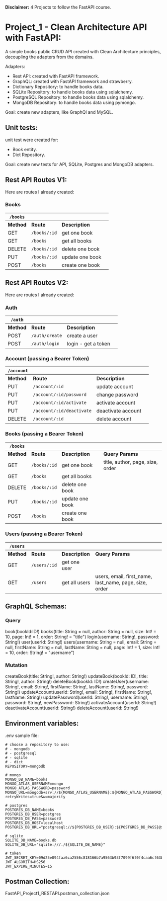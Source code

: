 **Disclaimer:** 4 Projects to follow the FastAPI course.


# Project_1 - Clean Architecture API with FastAPI:

A simple books public CRUD API created with Clean Architecture principles, decoupling the adapters from the domains.

Adapters:
- Rest API: created with FastAPI framework.
- GraphQL: created with FastAPI framework and strawberry.
- Dictionary Repository: to handle books data.
- SQLite Repository: to handle books data using sqlalchemy.
- PostgreSQL Repository: to handle books data using sqlalchemy.
- MongoDB Repository: to handle books data using pymongo.

Goal: create new adapters, like GraphQl and MySQL.

## Unit tests:

unit test were created for:
- Book entity.
- Dict Repository.

Goal: create new tests for API, SQLite, Postgres and MongoDB adapters.

## Rest API Routes V1:

Here are routes I already created:

### Books

|`/books`||||
|-|-|-|-|
|**Method**|**Route**|**Description**|
|GET|`/books/:id`|get one book|
|GET|`/books`|get all books|
|DELETE|`/books/:id`|delete one book|
|PUT|`/books/:id`|update one book|
|POST|`/books`|create one book|

## Rest API Routes V2:

Here are routes I already created:

### Auth

|`/auth`||||
|-|-|-|-|
|**Method**|**Route**|**Description**|
|POST|`/auth/create`|create a user|
|POST|`/auth/login`|login - get a token|

### Account (passing a Bearer Token)

|`/account`||||
|-|-|-|-|
|**Method**|**Route**|**Description**|
|PUT|`/account/:id`|update account|
|PUT|`/account/:id/password`|change password|
|PUT|`/account/:id/activate`|activate account|
|PUT|`/account/:id/deactivate`|deactivate account|
|DELETE|`/account/:id`|delete account|

### Books (passing a Bearer Token)

|`/books`||||
|-|-|-|-|
|**Method**|**Route**|**Description**|**Query Params**|
|GET|`/books/:id`|get one book|title, author, page, size, order|
|GET|`/books`|get all books||
|DELETE|`/books/:id`|delete one book||
|PUT|`/books/:id`|update one book||
|POST|`/books`|create one book||

### Users (passing a Bearer Token)

|`/users`||||
|-|-|-|-|
|**Method**|**Route**|**Description**|**Query Params**|
|GET|`/users/:id`|get one user||
|GET|`/users`|get all users|users, email, first_name, last_name, page, size, order|

## GraphQL Schemas:

### Query
book(bookId:ID!)
books(title: String = null, author: String = null, size: Int! = 10, page: Int! = 1, order: String! = "title")
login(username: String!, password: String!)
user(userId: String!)
users(username: String = null, email: String = null, firstName: String = null, lastName: String = null, page: Int! = 1, size: Int! = 10, order: String! = "username")

### Mutation
createBook(title: String!, author: String!)
updateBook(bookId: ID!, title: String!, author: String!)
deleteBook(bookId: ID!)
createUser(username: String!, email: String!, firstName: String!, lastName: String!, password: String!)
updateAccount(userId: String!, email: String!, firstName: String!, lastName: String!)
updatePassword(userId: String!, username: String!, password: String!, newPassword: String!)
activateAccount(userId: String!)
deactivateAccount(userId: String!)
deleteAccount(userId: String!)

## Environment variables:

.env sample file:

```
# choose a repository to use:
# - mongodb
# - postgresql
# - sqlite
# - dict
REPOSITORY=mongodb

# mongo
MONGO_DB_NAME=books
MONGO_ATLAS_USERNAME=mongo
MONGO_ATLAS_PASSWORD=password
MONGO_URL=mongodb+srv://${MONGO_ATLAS_USERNAME}:${MONGO_ATLAS_PASSWORD}@cluster0.dgilwiw.mongodb.net/?retryWrites=true&w=majority

# postgres
POSTGRES_DB_NAME=books
POSTGRES_DB_USER=postgres
POSTGRES_DB_PASS=password
POSTGRES_DB_HOST=localhost
POSTGRES_DB_URL="postgresql://${POSTGRES_DB_USER}:${POSTGRES_DB_PASS}@${POSTGRES_DB_HOST}/${POSTGRES_DB_NAME}"

# sqlite
SQLITE_DB_NAME=books.db
SQLITE_DB_URL="sqlite:///./${SQLITE_DB_NAME}"

# token
JWT_SECRET_KEY=09d25e094faa6ca2556c818166b7a9563b93f7099f6f0f4caa6cf63b88e8d3e7
JWT_ALGORITH=HS256
JWT_EXPIRE_MINUTES=15
```

## Postman Collection:
FastAPI_Project1_RESTAPI.postman_collection.json